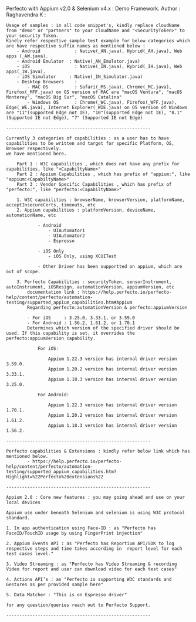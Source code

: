 Perfecto with Appium v2.0 & Selenium v4.x : Demo Framework.
Author : Raghavendra K :  

	Usage of samples : in all code snippet's, kindly replace cloudName from "demo" or "partners" to your cloudName and "<SecurityToken>" to your security Token.
	Kindly refer respective sample test example for below categories which are have respective suffix names as mentioned below :
		- Android             : Native(_AN.java), Hybrid(_AH.java), Web apps (_AW.java).
		- Android Emulator 	: Native(_AN_Emulator.java)
		- iOS                 : Native(_IN.java), Hybrid(_IH.java), Web apps(_IW.java).
		- iOS Simulator		: Native(_IN_Simulator.java)
		- Desktop Browsers    : 
			- MAC OS          : Safari(_MS.java), Chrome(_MC.java), Firefox(_MFF.java) on OS version of MAC are "macOS Ventura", "macOS Monterey", "macOS Big Sur", "macOS Catalina"
			- Windows OS      : Chrome(_WC.java), Firefox(_WFF.java), Edge(_WE.java), Internet Explorer(_WIE.java) on OS version of Windows are "11"(supported Edge not IE), "10"(supported Edge not IE), "8.1" (Supported IE not Edge), "7" (Supported IE not Edge)
	
	-------------------------------------------------------
	
	Currently 3 categories of capabilities : as a user has to have capabilities to be written and target for specific Platform, OS, Browser respectively.
	we have mentioned here.
	
		Part 1 : W3C capabilities , which does not have any prefix for capabilities, like "<CapabiltyName>"
		Part 2 : Appium Capabilities , which has prefix of "appium:", like "appium:<CapabiltyName>"
		Part 3 : Vendor Specific Capabilities , which has prefix of "perfecto:", like "perfecto:<CapabiltyName>"
	
		1. W3C capabilities : browserName, browserVersion, platformName, acceptInsecureCerts, timeouts, etc
		2. Appium capabilities : platformVersion, deviceName, automationName, etc
				
				- Android
					- UIAutomator1
					- UIAutomator2
					- Espresso
				
				- iOS Only
					- iOS Only, using XCUITest
				
				- Other Driver has been supportted on appium, which are out of scope.
				
		3. Perfecto Capabilities : securityToken, sensorInstrument, autoInstrument, iOSResign, automationVersion, appiumVersion, etc
			documentation link : https://help.perfecto.io/perfecto-help/content/perfecto/automation-testing/supported_appium_capabilities.htm#Appium 
			Regarding perfecto:automationVersion & perfecto:appiumVersion
			
			- For iOS     : 3.25.0, 3.33.1, or 3.59.0
			- For Android : 1.56.2, 1.61.2, or 1.70.1
			Determines which version of the specified driver should be used. If this capability is set, it overrides the perfecto:appiumVersion capability.
				
				For iOS:
				
					Appium 1.22.3 version has internal driver version 3.59.0.
					Appium 1.20.2 version has internal driver version 3.33.1.
					Appium 1.18.3 version has internal driver version 3.25.0.
				
				For Android:
				
					Appium 1.22.3 version has internal driver version 1.70.1.
					Appium 1.20.2 version has internal driver version 1.61.2.
					Appium 1.18.3 version has internal driver version 1.56.2.
	
	-------------------------------------------------------
	
	Perfecto capabilities & Extensions : kindly refer below link which has mentioned below.
			- https://help.perfecto.io/perfecto-help/content/perfecto/automation-testing/supported_appium_capabilities.htm?Highlight=%22Perfecto%20extensions%22
			
	-------------------------------------------------------
	
	Appium 2.0 : Core new features : you may going ahead and use on your local devices
	
	Appium use under beneath Selenium and selenium is using W3C protocol standard.
 
	1. In app authentication using Face-ID : as "Perfecto has FaceID/TouchID usage by using FingerPrint injection"
	
	2. Appium Events API : as "Perfecto has Reportium API/SDK to log respective steps and time takes according in  report level for each test cases level."
	
	3. Video Streaming : as "Perfecto has Video Streaming & recording Video for report and user can download video for each test cases"
	
	4. Actions API’s : as "Perfecto is supporting W3C standards and Gestures as per provided sample here"
		
	5. Data Matcher : "This is on Espresso driver"
		
	for any question/queries reach out to Perfecto Support.
	
	-------------------------------------------------------
	
		
		
